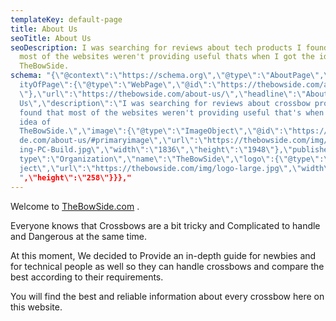 ```yaml
---
templateKey: default-page
title: About Us
seoTitle: About Us
seoDescription: I was searching for reviews about tech products I found that
  most of the websites weren't providing useful thats when I got the idea of
  TheBowSide.
schema: "{\"@context\":\"https://schema.org\",\"@type\":\"AboutPage\",\"mainEnt\
  ityOfPage\":{\"@type\":\"WebPage\",\"@id\":\"https://thebowside.com/about-us/\
  \"},\"url\":\"https://thebowside.com/about-us/\",\"headline\":\"About
  Us\",\"description\":\"I was searching for reviews about crossbow products I
  found that most of the websites weren't providing useful that's when I got the
  idea of
  TheBowSide.\",\"image\":{\"@type\":\"ImageObject\",\"@id\":\"https://thebowsi\
  de.com/about-us/#primaryimage\",\"url\":\"https://thebowside.com/img/Best-Gam\
  ing-PC-Build.jpg\",\"width\":\"1836\",\"height\":\"1948\"},\"publisher\":{\"@\
  type\":\"Organization\",\"name\":\"TheBowSide\",\"logo\":{\"@type\":\"ImageOb\
  ject\",\"url\":\"https://thebowside.com/img/logo-large.jpg\",\"width\":\"800\\
  ",\"height\":\"258\"}}},"
---
```

Welcome to [TheBowSide.com](https://thevbowside.com) .

Everyone knows that Crossbows are a bit tricky and Complicated to handle and Dangerous at the same time.

At this moment, We decided to Provide an in-depth guide for newbies and for technical people as well so they can handle crossbows and compare the best according to their requirements.

You will find the best and reliable information about every crossbow here on this website.